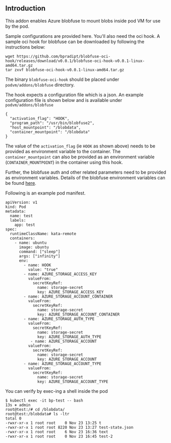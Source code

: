 ## Introduction

This addon enables Azure blobfuse to mount blobs inside pod VM for use by the pod.

Sample configurations are provided here. You'll also need the oci hook.
A sample oci hook for blobfuse can be downloaded by following the instructions below:

```
wget https://github.com/bpradipt/blobfuse-oci-hook/releases/download/v0.0.1/blobfuse-oci-hook-v0.0.1-linux-amd64.tar.gz
tar zxvf blobfuse-oci-hook-v0.0.1-linux-amd64.tar.gz
```
The binary `blobfuse-oci-hook` should be placed under `podvm/addons/blobfuse` directory.

The hook expects a configuration file which is a json. An example configuration file is shown below and is 
available under `podvm/addons/blobfuse`
```
{
  "activation_flag": "HOOK",
  "program_path": "/usr/bin/blobfuse2",
  "host_mountpoint": "/blobdata",
  "container_mountpoint": "/blobdata"
}
```

The value of the `activation_flag` (ie `HOOK` as shown above) needs to be provided as environment variable to the container.
The `container_mountpoint` can also be provided as an environment variable (`CONTAINER_MOUNTPOINT`) in the container using this hook.

Further, the blobfuse auth and other related parameters need to be provided as environment variables. 
Details of the blobfuse environment variables can be found [here](https://github.com/Azure/azure-storage-fuse#environment-variables).

Following is an example pod manifest.
```
apiVersion: v1
kind: Pod
metadata:
  name: test
  labels:
    app: test
spec:
  runtimeClassName: kata-remote
  containers:
    - name: ubuntu
      image: ubuntu
      command: ["sleep"]
      args: ["infinity"]
      env:      
        - name: HOOK
          value: "true"
        - name: AZURE_STORAGE_ACCESS_KEY
          valueFrom:
            secretKeyRef:
              name: storage-secret
              key: AZURE_STORAGE_ACCESS_KEY
        - name: AZURE_STORAGE_ACCOUNT_CONTAINER
          valueFrom:
            secretKeyRef:
              name: storage-secret
              key: AZURE_STORAGE_ACCOUNT_CONTAINER
        - name: AZURE_STORAGE_AUTH_TYPE
          valueFrom:
            secretKeyRef:
              name: storage-secret
              key: AZURE_STORAGE_AUTH_TYPE
           - name: AZURE_STORAGE_ACCOUNT
          valueFrom:
            secretKeyRef:
              name: storage-secret
              key: AZURE_STORAGE_ACCOUNT
        - name: AZURE_STORAGE_ACCOUNT_TYPE
          valueFrom:
            secretKeyRef:
              name: storage-secret
              key: AZURE_STORAGE_ACCOUNT_TYPE  

```


You can verify by exec-ing a shell inside the pod

```
$ kubectl exec -it bp-test -- bash                                                                                            13s ⎈ admin
root@test:/# cd /blobdata/
root@test:/blobdata# ls -ltr
total 0
-rwxr-xr-x 1 root root    0 Nov 23 13:25 t
-rwxr-xr-x 1 root root 8220 Nov 23 13:27 test-state.json
-rwxr-xr-x 1 root root    6 Nov 23 16:36 text
-rwxr-xr-x 1 root root    0 Nov 23 16:45 test-2
```
